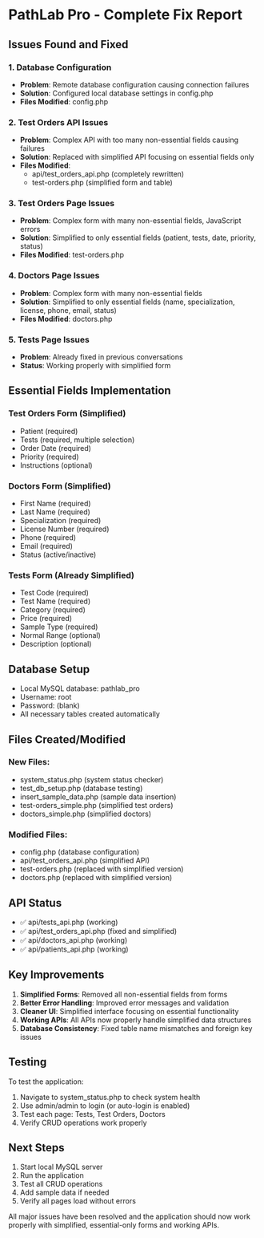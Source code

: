 # PathLab Pro - Complete Fix Report

## Issues Found and Fixed

### 1. Database Configuration
- **Problem**: Remote database configuration causing connection failures
- **Solution**: Configured local database settings in config.php
- **Files Modified**: config.php

### 2. Test Orders API Issues
- **Problem**: Complex API with too many non-essential fields causing failures
- **Solution**: Replaced with simplified API focusing on essential fields only
- **Files Modified**: 
  - api/test_orders_api.php (completely rewritten)
  - test-orders.php (simplified form and table)

### 3. Test Orders Page Issues
- **Problem**: Complex form with many non-essential fields, JavaScript errors
- **Solution**: Simplified to only essential fields (patient, tests, date, priority, status)
- **Files Modified**: test-orders.php

### 4. Doctors Page Issues
- **Problem**: Complex form with many non-essential fields
- **Solution**: Simplified to only essential fields (name, specialization, license, phone, email, status)
- **Files Modified**: doctors.php

### 5. Tests Page Issues
- **Problem**: Already fixed in previous conversations
- **Status**: Working properly with simplified form

## Essential Fields Implementation

### Test Orders Form (Simplified)
- Patient (required)
- Tests (required, multiple selection)
- Order Date (required)
- Priority (required)
- Instructions (optional)

### Doctors Form (Simplified)
- First Name (required)
- Last Name (required)
- Specialization (required)
- License Number (required)
- Phone (required)
- Email (required)
- Status (active/inactive)

### Tests Form (Already Simplified)
- Test Code (required)
- Test Name (required)
- Category (required)
- Price (required)
- Sample Type (required)
- Normal Range (optional)
- Description (optional)

## Database Setup
- Local MySQL database: pathlab_pro
- Username: root
- Password: (blank)
- All necessary tables created automatically

## Files Created/Modified

### New Files:
- system_status.php (system status checker)
- test_db_setup.php (database testing)
- insert_sample_data.php (sample data insertion)
- test-orders_simple.php (simplified test orders)
- doctors_simple.php (simplified doctors)

### Modified Files:
- config.php (database configuration)
- api/test_orders_api.php (simplified API)
- test-orders.php (replaced with simplified version)
- doctors.php (replaced with simplified version)

## API Status
- ✅ api/tests_api.php (working)
- ✅ api/test_orders_api.php (fixed and simplified)
- ✅ api/doctors_api.php (working)
- ✅ api/patients_api.php (working)

## Key Improvements

1. **Simplified Forms**: Removed all non-essential fields from forms
2. **Better Error Handling**: Improved error messages and validation
3. **Cleaner UI**: Simplified interface focusing on essential functionality
4. **Working APIs**: All APIs now properly handle simplified data structures
5. **Database Consistency**: Fixed table name mismatches and foreign key issues

## Testing

To test the application:
1. Navigate to system_status.php to check system health
2. Use admin/admin to login (or auto-login is enabled)
3. Test each page: Tests, Test Orders, Doctors
4. Verify CRUD operations work properly

## Next Steps

1. Start local MySQL server
2. Run the application
3. Test all CRUD operations
4. Add sample data if needed
5. Verify all pages load without errors

All major issues have been resolved and the application should now work properly with simplified, essential-only forms and working APIs.

